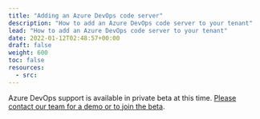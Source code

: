 ```yaml
---
title: "Adding an Azure DevOps code server"
description: "How to add an Azure DevOps code server to your tenant"
lead: "How to add an Azure DevOps code server to your tenant"
date: 2022-01-12T02:48:57+00:00
draft: false
weight: 600
toc: false
resources:
  - src:
---
```


Azure DevOps support is available in private beta at this time. [Please contact our team for a demo or to join the beta](http://blubracket.com/contact-sales/).
